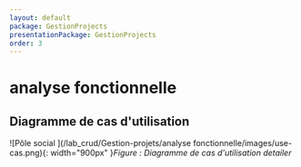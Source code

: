 ```yaml
---
layout: default
package: GestionProjects
presentationPackage: GestionProjects
order: 3
---
```

# analyse fonctionnelle
<!-- new slide -->

## Diagramme de cas d'utilisation 
![Pôle social ](/lab_crud/Gestion-projets/analyse fonctionnelle/images/use-cas.png){: width="900px" }*Figure : Diagramme de cas d'utilisation detailer*


<!-- new slide -->